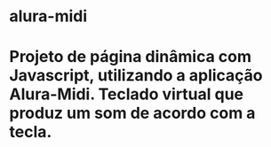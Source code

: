 # alura-midi

# Projeto de página dinâmica com Javascript, utilizando a aplicação Alura-Midi. Teclado virtual que produz um som de acordo com a tecla.

